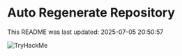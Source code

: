 # Auto Regenerate Repository

This README was last updated: 2025-07-05 20:50:57

 ![TryHackMe](https://tryhackme.com/badge/533634)